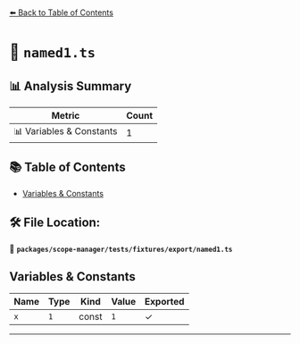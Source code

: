[⬅️ Back to Table of Contents](../../../../../index.md)

# 📄 `named1.ts`

## 📊 Analysis Summary

| Metric | Count |
|--------|-------|
| 📊 Variables & Constants | 1 |

## 📚 Table of Contents

- [Variables & Constants](#variables-constants)

## 🛠️ File Location:
📂 **`packages/scope-manager/tests/fixtures/export/named1.ts`**

## Variables & Constants

| Name | Type | Kind | Value | Exported |
|------|------|------|-------|----------|
| `x` | `1` | const | `1` | ✓ |


---